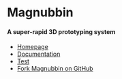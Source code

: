 Magnubbin
========

#### A super-rapid 3D prototyping system

- [Homepage](http://magnubbin.loop.coop/)
- [Documentation](http://magnubbin.loop.coop/#/doc/documentation)
- [Test](http://magnubbin.loop.coop/test/run-test.html)
- [Fork Magnubbin on GitHub](https://github.com/loopdotcoop/magnubbin)
